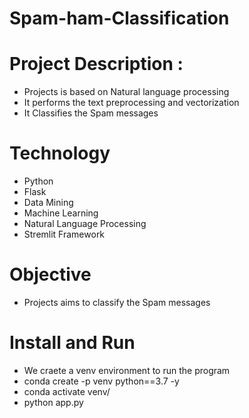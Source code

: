 # Spam-ham-Classification

# Project Description : 

* Projects is based on Natural language processing
* It performs the text preprocessing and vectorization
* It Classifies the Spam messages

# Technology

* Python
* Flask
* Data Mining
* Machine Learning
* Natural Language Processing
* Stremlit Framework

# Objective
* Projects aims to classify the Spam messages

# Install and Run

* We craete a venv environment to run the program
* conda create -p venv python==3.7 -y
* conda activate venv/
* python app.py
